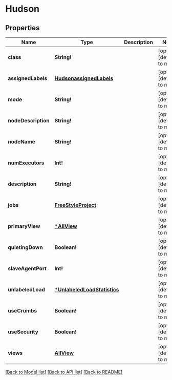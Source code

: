 # Hudson

## Properties
Name | Type | Description | Notes
------------ | ------------- | ------------- | -------------
**class** | **String!** |  | [optional] [default to null]
**assignedLabels** | [**HudsonassignedLabels**](HudsonassignedLabels.md) |  | [optional] [default to null]
**mode** | **String!** |  | [optional] [default to null]
**nodeDescription** | **String!** |  | [optional] [default to null]
**nodeName** | **String!** |  | [optional] [default to null]
**numExecutors** | **Int!** |  | [optional] [default to null]
**description** | **String!** |  | [optional] [default to null]
**jobs** | [**FreeStyleProject**](FreeStyleProject.md) |  | [optional] [default to null]
**primaryView** | [***AllView**](AllView.md) |  | [optional] [default to null]
**quietingDown** | **Boolean!** |  | [optional] [default to null]
**slaveAgentPort** | **Int!** |  | [optional] [default to null]
**unlabeledLoad** | [***UnlabeledLoadStatistics**](UnlabeledLoadStatistics.md) |  | [optional] [default to null]
**useCrumbs** | **Boolean!** |  | [optional] [default to null]
**useSecurity** | **Boolean!** |  | [optional] [default to null]
**views** | [**AllView**](AllView.md) |  | [optional] [default to null]

[[Back to Model list]](../README.md#documentation-for-models) [[Back to API list]](../README.md#documentation-for-api-endpoints) [[Back to README]](../README.md)



